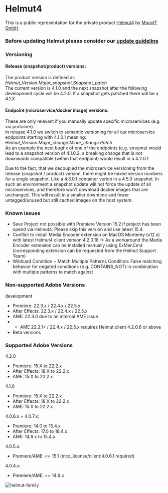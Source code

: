 # Helmut4
This is a public representation for the private product [Helmut4](https://www.helmut.de/) by [MoovIT GmbH](https://www.moovit.de).

### Before updating Helmut please consider our [update guideline](https://github.com/moovit-gmbh/helmut4/blob/master/INSTALLATION_GUIDE.md)

### Versioning
#### Release (snapshot/product) versions:
The product version is defined as <br> 
_Helmut_Version.Major_snapshot.Snapshot_patch_ <br>
The current version is 4.1.0 and the next snapshot after the following development cycle will be 4.2.0. If a snapshot gets patched there will be a 4.1.X

#### Endpoint (microservice/docker image) versions:
These are only relevant if you manually update specific microservices (e.g. via portainer). <br>
In release 4.1.0 we switch to semantic versioning for all our microservice endpoints starting with 4.1.0.1 meaning: <br>
_Helmut_Version.Major_change.Minor_change.Patch_ <br>
As an example the next bugfix of one of the endpoints (e.g. streams) would lead to a snapshot version of 4.1.0.2, a breaking change that is not downwards  compatible (within that endpoint) would result in a 4.2.0.1

Due to the fact, that we decoupled the microservice versioning from the release (snapshot / product) version, there might be mixed version numbers for a single snapshot. Like a 4.3.0.1 container verion in a 4.5.0 snapshot. In such an environment a snapshot update will not force the update of all microservices, and therefore won't download docker images that are unchanged. This will result in a smaller downtime and fewer untagged/unused but still cached images on the host system.

### Known issues
- Save Project not possible with Premiere Version 15.2 if project has been opend via Helmut4. Please skip this version and use latest 15.4.
- Conflict to install Media Encoder extension on MacOS Monterey (v12.x) with latest Helmut4 client version 4.2.0.18 -> As a workaround the Media Encoder extension can be installed manually using ExManCmd (corresponding extension can be requested from the Helmut Support Team)
- Wildcard Condition + Match Multiple Patterns Condition: False matching behavior for negated conditions (e.g. CONTAINS_NOT) in combination with multiple  patterns to match against

### Non-supported Adobe Versions
development
- Premiere: 22.3.x / 22.4.x / 22.5.x
- After Effects: 22.3.x / 22.4.x / 22.5.x
- AME: 22.3.0 due to an internal AME issue 
- - AME 22.3.1+ / 22.4.x / 22.5.x requires Helmut client 4.2.0.8 or above
- Beta versions

### Supported Adobe Versions
4.2.0
- Premiere: 15.X to 22.2.x
- After Effects: 18.X to 22.2.x
- AME: 15.X to 22.2.x

4.1.0
- Premiere: 15.X to 22.2.x
- After Effects: 18.X to 22.2.x
- AME: 15.X to 22.2.x

4.0.6.x + 4.0.7.x:
- Premiere: 14.0 to 15.4.x
- After Effects: 17.0 to 18.4.x
- AME: 14.9.x to 15.4.x

4.0.5.x:
- Premiere/AME: <= 15.1 (mcc_license/client:4.0.6.1 required)

4.0.4.x:
- Premiere/AME: <= 14.9.x

![helmut-family](https://sev.moovit24.de/uploads/TW9vdklUIEdtYkg/OxHA6b6M3JAoqhup7HTVSUgew9Tt0DP66E8JJZSFe0v8xxDoRfxYuOzzl9g5jR3ElGWTcsuu6NQ1xjS3VlpOdRNDco5vmnP1vVbW/Helmut-4-Family-Logo-2.png)

